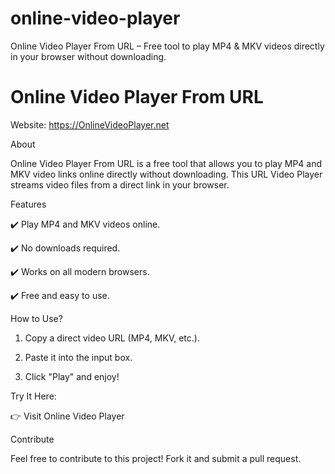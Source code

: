 # online-video-player
Online Video Player From URL – Free tool to play MP4 &amp; MKV videos directly in your browser without downloading.

# Online Video Player From URL

Website: https://OnlineVideoPlayer.net

About

Online Video Player From URL is a free tool that allows you to play MP4 and MKV video links online directly without downloading. This URL Video Player streams video files from a direct link in your browser.

Features

✔️ Play MP4 and MKV videos online.

✔️ No downloads required.

✔️ Works on all modern browsers.

✔️ Free and easy to use.


How to Use?

1. Copy a direct video URL (MP4, MKV, etc.).


2. Paste it into the input box.


3. Click "Play" and enjoy!



Try It Here:

👉 Visit Online Video Player

Contribute

Feel free to contribute to this project! Fork it and submit a pull request.
